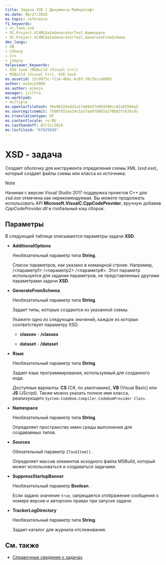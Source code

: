 ```yaml
---
title: Задача XSD | Документы Майкрософт
ms.date: 06/27/2018
ms.topic: reference
f1_keywords:
- vc.task.xsd
- VC.Project.VCXMLDataGeneratorTool.Namespace
- VC.Project.VCXMLDataGeneratorTool.GenerateFromSchema
dev_langs:
- VB
- CSharp
- C++
- jsharp
helpviewer_keywords:
- XSD task (MSBuild (Visual C++))
- MSBuild (Visual C++), XSD task
ms.assetid: 15c99f5c-7124-4bbc-bc03-70c7bcce8893
author: mikejo5000
ms.author: mikejo
manager: jillfra
ms.workload:
- multiple
ms.openlocfilehash: f6e96325edd3a17a09437e093590cc02a55504a5
ms.sourcegitcommit: 75807551ea14c5a37aa07dd93a170b02fc67bc8c
ms.translationtype: HT
ms.contentlocale: ru-RU
ms.lasthandoff: 07/11/2019
ms.locfileid: "67825830"
---
```

# <a name="xsd-task"></a>XSD - задача
Создает оболочку для инструмента определения схемы XML (*xsd.exe*), который создает файлы схемы или класса из источника.

> [!NOTE]
> Начиная с версии Visual Studio 2017 поддержка проектов C++ для *xsd.exe* отмечена как нерекомендуемая. Вы можете продолжать использовать API **Microsoft.VisualC.CppCodeProvider**, вручную добавив *CppCodeProvider.dll* в глобальный кэш сборок.

## <a name="parameters"></a>Параметры
 В следующей таблице описываются параметры задачи **XSD**.

- **AdditionalOptions**

     Необязательный параметр типа **String**.

     Список параметров, как указано в командной строке. Например, /\<параметр1> /\<параметр2> /\<параметр#>. Этот параметр используется для задания параметров, не представленных другими параметрами задачи **XSD**.

- **GenerateFromSchema**

  Необязательный параметр типа **String**.

  Задает типы, которые создаются из указанной схемы.

  Укажите одно из следующих значений, каждое из которых соответствует параметру XSD.

  - **classes** -  **/classes**

  - **dataset** -  **/dataset**

- **Язык**

     Необязательный параметр типа **String**.

     Задает язык программирования, используемый для созданного кода.

     Доступные варианты: **CS** (C#, по умолчанию), **VB** (Visual Basic) или **JS** (JScript). Также можно указать полное имя класса, реализующего `System.CodeDom.Compiler.CodeDomProvider Class`.

- **Namespace**

     Необязательный параметр типа **String**.

     Определяет пространство имен среды выполнения для создаваемых типов.

- **Sources**

     Обязательный параметр `ITaskItem[]` .

     Определяет массив элементов исходного файла MSBuild, который может использоваться и создаваться задачами.

- **SuppressStartupBanner**

     Необязательный параметр **Boolean** .

     Если задано значение `true`, запрещается отображение сообщения о номере версии и авторских правах при запуске задачи.

- **TrackerLogDirectory**

     Необязательный параметр типа **String**.

     Задает каталог для журнала отслеживания.

## <a name="see-also"></a>См. также
- [Справочные сведения о задачах](../msbuild/msbuild-task-reference.md)
